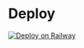 # Deploy

[![Deploy on Railway](https://railway.app/button.svg)](https://railway.app/new/template?template=https%3A%2F%2Fgithub.com%2FJonathanSchndr%2Fdirectus-railway-starter&plugins=mysql&envs=ADMIN_EMAIL%2CADMIN_PASSWORD%2CKEY%2CSECRET%2CCONFIG_PATH&ADMIN_EMAILDesc=The+email+address+of+the+first+user+that%27s+automatically+created&ADMIN_PASSWORDDesc=The+password+of+the+first+user+that%27s+automatically+created&KEYDesc=Unique+identifier+for+the+project.+Typically+set+as+a+UUID.&SECRETDesc=Secret+string+for+the+project.&CONFIG_PATHDesc=Path+to+the+config+file.+Leave+this+by+default.&CONFIG_PATHDefault=directus.config.js)
